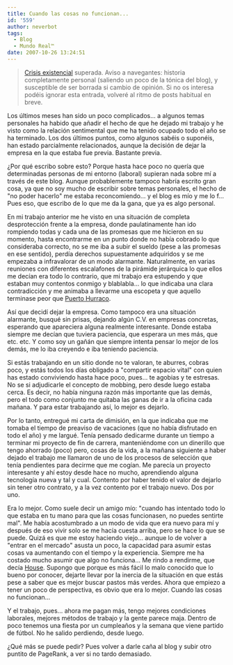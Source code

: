 ```yaml
---
title: Cuando las cosas no funcionan...
id: '559'
author: neverbot
tags:
  - Blog
  - Mundo Real™
date: 2007-10-26 13:24:51
---
```


> [Crisis existencial](https://neverbot.com/mundo-real%e2%84%a2/el-numero-que-ha-marcado/) superada. Aviso a navegantes: historia completamente personal (saliendo un poco de la tónica del blog), y susceptible de ser borrada si cambio de opinión. Si no os interesa podéis ignorar esta entrada, volveré al ritmo de posts habitual en breve.

Los últimos meses han sido un poco complicados... a algunos temas personales ha habido que añadir el hecho de que he dejado mi trabajo y he visto como la relación sentimental que me ha tenido ocupado todo el año se ha terminado. Los dos últimos puntos, como algunos sabéis o suponéis, han estado parcialmente relacionados, aunque la decisión de dejar la empresa en la que estaba fue previa. Bastante previa.

¿Por qué escribo sobre esto? Porque hasta hace poco no quería que determinadas personas de mi entorno (laboral) supieran nada sobre mí a través de este blog. Aunque probablemente tampoco habría escrito gran cosa, ya que no soy mucho de escribir sobre temas personales, el hecho de "no poder hacerlo" me estaba reconcomiendo... y el blog es mío y me lo f... Pues eso, que escribo de lo que me da la gana, que ya es algo personal.

En mi trabajo anterior me he visto en una situación de completa desprotección frente a la empresa, donde paulatinamente han ido rompiendo todas y cada una de las promesas que me hicieron en su momento, hasta encontrarme en un punto donde no había cobrado lo que consideraba correcto, no se me iba a subir el sueldo (pese a las promesas en ese sentido), perdía derechos supuestamente adquiridos y se me empezaba a infravalorar de un modo alarmante. Naturalmente, en varias reuniones con diferentes escalafones de la pirámide jerárquica lo que ellos me decían era todo lo contrario, que mi trabajo era estupendo y que estaban muy contentos conmigo y blablabla... lo que indicaba una clara contradicción y me animaba a llevarme una escopeta y que aquello terminase peor que [Puerto Hurraco](http://es.wikipedia.org/wiki/Puerto_Hurraco).

Así que decidí dejar la empresa. Como tampoco era una situación alarmante, busqué sin prisas, dejando algún C.V. en empresas concretas, esperando que apareciera alguna realmente interesante. Donde estaba siempre me decían que tuviera paciencia, que esperara un mes más, que etc. etc. Y como soy un gañán que siempre intenta pensar lo mejor de los demás, me lo iba creyendo e iba teniendo paciencia.

Si estás trabajando en un sitio donde no te valoran, te aburres, cobras poco, y estás todos los días obligado a "compartir espacio vital" con quien has estado conviviendo hasta hace poco, pues... te agobias y te estresas. No se si adjudicarle el concepto de mobbing, pero desde luego estaba cerca. Es decir, no había ninguna razón más importante que las demás, pero el todo como conjunto me quitaba las ganas de ir a la oficina cada mañana. Y para estar trabajando así, lo mejor es dejarlo.

Por lo tanto, entregué mi carta de dimisión, en la que indicaba que me tomaba el tiempo de preaviso de vacaciones (que no había disfrutado en todo el año) y me largué. Tenía pensado dedicarme durante un tiempo a terminar mi proyecto de fin de carrera, manteniéndome con un dinerillo que tengo ahorrado (poco) pero, cosas de la vida, a la mañana siguiente a haber dejado el trabajo me llamaron de uno de los procesos de selección que tenía pendientes para decirme que me cogían. Me parecía un proyecto interesante y ahí estoy desde hace no mucho, aprendiendo alguna tecnología nueva y tal y cual. Contento por haber tenido el valor de dejarlo sin tener otro contrato, y a la vez contento por el trabajo nuevo. Dos por uno.

Era lo mejor. Como suele decir un amigo mío: "cuando has intentado todo lo que estaba en tu mano para que las cosas funcionasen, no puedes sentirte mal". Me había acostumbrado a un modo de vida que era nuevo para mí y después de eso vivir solo se me hacía cuesta arriba, pero se hace lo que se puede. Quizá es que me estoy haciendo viejo... aunque lo de volver a "entrar en el mercado" asusta un poco, la capacidad para asumir estas cosas va aumentando con el tiempo y la experiencia. Siempre me ha costado mucho asumir que algo no funciona... Me rindo a rendirme, que decía [House](http://en.wikipedia.org/wiki/House_%28TV_series%29). Supongo que porque es más fácil lo malo conocido que lo bueno por conocer, dejarte llevar por la inercia de la situación en que estás pese a saber que es mejor buscar pastos más verdes. Ahora que empiezo a tener un poco de perspectiva, es obvio que era lo mejor. Cuando las cosas no funcionan...

Y el trabajo, pues... ahora me pagan más, tengo mejores condiciones laborales, mejores métodos de trabajo y la gente parece maja. Dentro de poco tenemos una fiesta por un cumpleaños y la semana que viene partido de fútbol. No he salido perdiendo, desde luego.

¿Qué más se puede pedir? Pues volver a darle caña al blog y subir otro puntito de PageRank, a ver si no tardo demasiado.